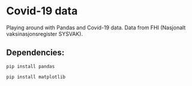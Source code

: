 # Covid-19 data
Playing around with Pandas and Covid-19 data. Data from FHI (Nasjonalt vaksinasjonsregister SYSVAK).

## Dependencies:
`pip install pandas`

`pip install matplotlib`
